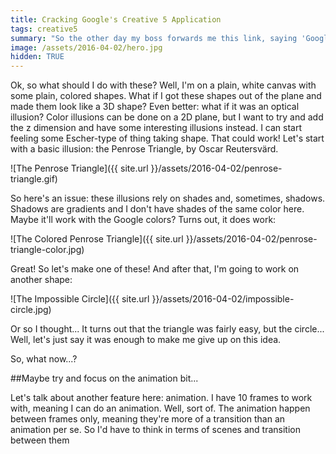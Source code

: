 ```yaml
---
title: Cracking Google's Creative 5 Application
tags: creative5
summary: "So the other day my boss forwards me this link, saying 'Google wants you to play with their home page as part of a job application.' I open the link and I'm greeted with a doodled Google page, plus some instructions..."
image: /assets/2016-04-02/hero.jpg
hidden: TRUE
---
```


Ok, so what should I do with these? Well, I'm on a plain, white canvas with some plain, colored shapes. What if I got these shapes out of the plane and made them look like a 3D shape? Even better: what if it was an optical illusion? Color illusions can be done on a 2D plane, but I want to try and add the z dimension and have some interesting illusions instead. I can start feeling some Escher-type of thing taking shape. That could work! Let's start with a basic illusion: the Penrose Triangle, by Oscar Reutersvärd.

![The Penrose Triangle]({{ site.url }}/assets/2016-04-02/penrose-triangle.gif)

So here's an issue: these illusions rely on shades and, sometimes, shadows. Shadows are gradients and I don't have shades of the same color here. Maybe it'll work with the Google colors? Turns out, it does work:

![The Colored Penrose Triangle]({{ site.url }}/assets/2016-04-02/penrose-triangle-color.jpg)

Great! So let's make one of these! And after that, I'm going to work on another shape:

![The Impossible Circle]({{ site.url }}/assets/2016-04-02/impossible-circle.jpg)

Or so I thought... It turns out that the triangle was fairly easy, but the circle... Well, let's just say it was enough to make me give up on this idea.

So, what now...?


##Maybe try and focus on the animation bit...

Let's talk about another feature here: animation. I have 10 frames to work with, meaning I can do an animation. Well, sort of. The animation happen between frames only, meaning they're more of a transition than an animation per se. So I'd have to think in terms of scenes and transition between them


